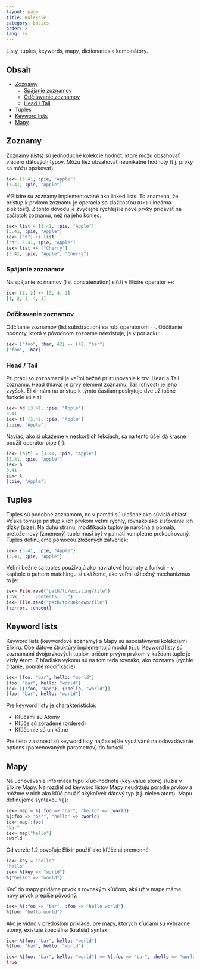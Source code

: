 ```yaml
---
layout: page
title: Kolekcie
category: basics
order: 2
lang: sk
---
```



Listy, tuples, keywords, mapy, dictionaries a kombinátory.

## Obsah

- [Zoznamy](#zoznamy)
	- [Spájanie zoznamov](#spjanie-zoznamov)
	- [Odčítavanie zoznamov](#odtavanie-zoznamov)
	- [Head / Tail](#head--tail)
- [Tuples](#tuples)
- [Keyword lists](#keyword-lists)
- [Mapy](#mapy)

## Zoznamy

Zoznamy (lists) sú jednoduché kolekcie hodnôt, ktoré môžu obsahovať viacero dátových typov. Môžu tiež obsahovať neunikátne hodnoty (t.j. prvky sa môžu opakovať):

```elixir
iex> [3.41, :pie, "Apple"]
[3.41, :pie, "Apple"]
```

V Elixire sú zoznamy implementované ako linked lists. To znamená, že prístup k prvkom zoznamu je operácia so zložitosťou `O(n)` (lineárna zložitosť). Z tohto dôvodu je zvyčajne rýchlejšie nové prvky pridávať na začiatok zoznamu, než na jeho koniec:

```elixir
iex> list = [3.41, :pie, "Apple"]
[3.41, :pie, "Apple"]
iex> ["π"] ++ list
["π", 3.41, :pie, "Apple"]
iex> list ++ ["Cherry"]
[3.41, :pie, "Apple", "Cherry"]
```


### Spájanie zoznamov

Na spájanie zoznamov (list concatenation) slúži v Elixire operátor `++`:

```elixir
iex> [1, 2] ++ [3, 4, 1]
[1, 2, 3, 4, 1]
```

### Odčítavanie zoznamov

Odčítanie zoznamov (list substraction) sa robí operátorom `--`. Odčítanie hodnoty, ktorá v pôvodnom zozname neexistuje, je v poriadku:

```elixir
iex> ["foo", :bar, 42] -- [42, "bar"]
["foo", :bar]
```

### Head / Tail

Pri práci so zoznamami je veľmi bežné pristupovanie k tzv. Head a Tail zoznamu. Head (hlava) je prvý element zoznamu, Tail (chvost) je jeho zvyšok. Elixir nám na prístup k týmto častiam poskytuje dve užitočné funkcie `hd` a `tl`:

```elixir
iex> hd [3.41, :pie, "Apple"]
3.41
iex> tl [3.41, :pie, "Apple"]
[:pie, "Apple"]
```

Naviac, ako si ukážeme v neskorších lekciách, sa na tento účel dá krásne použiť operátor pipe (`|`):

```elixir
iex> [h|t] = [3.41, :pie, "Apple"]
[3.41, :pie, "Apple"]
iex> h
3.41
iex> t
[:pie, "Apple"]
```

## Tuples

Tuples sú podobné zoznamom, no v pamäti sú ulošené ako súvislá oblasť. Vďaka tomu je prístup k ich prvkom veľmi rýchly, rovnako ako zisťovanie ich dĺžky (size). Na duhú stranu, modifikácia tuplov je náročná a pomalá, pretože nový (zmenený) tuple musí byť v pamäti kompletne prekopírovaný. Tuples definujeme pomocou zložených zátvoriek:

```elixir
iex> {3.41, :pie, "Apple"}
{3.41, :pie, "Apple"}
```

Veľmi bežne sa tuples používajú ako návratové hodnoty z funkcií - v kapitole o pattern matchingu si ukážeme, ako veľmi užitočný mechanizmus to je:

```elixir
iex> File.read("path/to/existing/file")
{:ok, "... contents ..."}
iex> File.read("path/to/unknown/file")
{:error, :enoent}
```

## Keyword lists

Keyword lists (keywordové zoznamy) a Mapy sú asociatívnymi kolekciami Elixiru. Obe dátové štruktúry implementujú modul `Dict`. Keyword listy sú zoznamami dvojprvkových tuplov, pričom prvým prvkom v každom tuple je vždy Atom. Z hľadiska výkonu sú na tom teda rovnako, ako zoznamy (rýchle čítanie, pomalé modifikácie):

```elixir
iex> [foo: "bar", hello: "world"]
[foo: "bar", hello: "world"]
iex> [{:foo, "bar"}, {:hello, "world"}]
[foo: "bar", hello: "world"]
```

Pre keyword listy je charakteristické:

+ Kľúčami sú Atomy
+ Kľúče sú zoradené (ordered)
+ Kľúče nie sú unikátne

Pre tieto vlastnosti sú keyword listy najčastejšie využívané na odovzdávanie options (pomenovaných parametrov) do funkcií.

## Mapy

Na uchovávanie informácií typu kľúč-hodnota (key-value store) slúžia v Elixire Mapy. Na rozdiel od keyword listov Mapy neudržujú poradie prvkov a môžme v nich ako kľúč použiť akýkoľvek dátový typ (t.j. nielen atom). Mapu definujeme syntaxou `%{}`:

```elixir
iex> map = %{:foo => "bar", "hello" => :world}
%{:foo => "bar", "hello" => :world}
iex> map[:foo]
"bar"
iex> map["hello"]
:world
```

Od verzie 1.2 povoľuje Elixir použiť ako kľúče aj premenné:

```elixir
iex> key = "hello"
"hello"
iex> %{key => "world"}
%{"hello" => "world"}
```

Keď do mapy pridáme prvok s rovnakým kľúčom, aký už v mape máme, nový prvok prepíše pôvodný.

```elixir
iex> %{:foo => "bar", :foo => "hello world"}
%{foo: "hello world"}
```

Ako je vidno v predošlom príklade, pre mapy, ktorých kľúčami sú výhradne atomy, existuje špeciálna (kratšia) syntax:

```elixir
iex> %{foo: "bar", hello: "world"}
%{foo: "bar", hello: "world"}

iex> %{foo: "bar", hello: "world"} == %{:foo => "bar", :hello => "world"}
true
```
